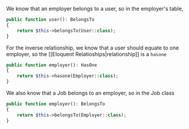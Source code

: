 We know that an employer belongs to a user, so in the employer's table,
```php
public function user(): BelongsTo  
{  
    return $this->belongsTo(User::class);  
}
```

For the inverse relationship, we know that a user should equate to one employer, so the [[Eloquent Relatioships|relationship]] is a `hasone`
```php
public function employer(): HasOne
{
	return $this->hasone(Employer::class);
}
```

We also know that a Job belongs to an employer, so in the Job class
```php
public function employer(): BelongsTo  
{  
    return $this->belongsTo(Employer::class);  
}
```